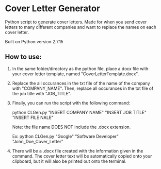 # Cover Letter Generator

Python script to generate cover letters. Made for when you send cover letters to many different companies and want to replace the names on each cover letter.

Built on Python version 2.7.15

## How to use:

1. In the same folder/directory as the python file, place a docx file with your cover letter template, named "CoverLetterTemplate.docx".

2. Replace the all occurances in the txt file of the name of the company with "COMPANY_NAME". Then, replace all occurances in the txt file of the job title with "JOB_TITLE".

3. Finally, you can run the script with the following command:
      
    python CLGen.py "INSERT COMPANY NAME" "INSERT JOB TITLE" "INSERT FILE NALE"

    Note: the file name DOES NOT include the .docx extension.

    Ex: python CLGen.py "Google" "Software Developer" "John_Doe_Cover_Letter"

4. There will be a .docx file created with the information given in the command. The cover letter text will be automatically copied onto your clipboard, but it will also be printed out onto the terminal.
